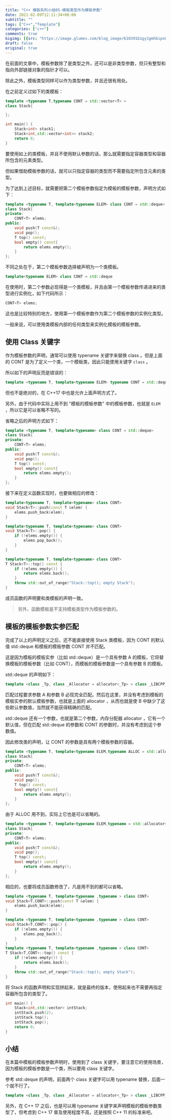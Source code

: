 ```yaml
---
title: "C++ 模板系列小结05-模板类型作为模板参数"
date: 2021-02-09T12:11:34+08:00
subtitle: ""
tags: ["C++","Template"]
categories: ["c++"]
comments: true
bigimg: [{src: "https://image.glumes.com/blog_image/610391b1gy1gmhbipn8w5j208x0sgtk7.jpg", desc: ""}]
draft: false
original: true
---
```


在前面的文章中，模板参数除了是类型之外，还可以是非类型参数，但只有整型和指向外部链接对象的指针才可以。

除此之外，模板类型同样可以作为类型参数，并且还很有用处。

<!--more-->

在之前定义过如下的类模板：

```cpp
template <typename T,typename CONT = std::vector<T> >
class Stack{

};

int main() {
    Stack<int> stack1;
    Stack<int,std::vector<int>> stack2;
    return 0;
}
```

要使用如上的类模板，并且不使用默认参数的话，那么就需要指定容器类型和容器所包含的元素类型。

但如果借助模板参数的话，就可以只指定容器的类型而不需要指定所包含元素的类型。

为了达到上述目标，就需要把第二个模板参数指定为模板的模板参数，声明方式如下：

```cpp
template <typename T, template<typename ELEM> class CONT = std::deque>
class Stack{
private:
    CONT<T> elems;
public:
    void push(T const&);
    void pop();
    T top() const;
    bool empty() const{
        return elems.empty();
    }
};
```

不同之处在于，第二个模板参数选择被声明为一个类模板。

```cpp
template<typename ELEM> class CONT = std::deque
```

在使用时，第二个参数必现得是一个类模板，并且由第一个模板参数传递进来的类型进行实例化，如下代码所示：

```cpp
CONT<T> elems;
```

这也是比较特别的地方，使用第一个模板参数作为第二个模板参数的实例化类型。

一般来说，可以使用类模板内部的任何类型来实例化模板的模板参数。

## 使用 Class 关键字

作为模板参数的声明，通常可以使用 typename 关键字来替换 class 。但是上面的 CONT 是为了定义一个类，一个模板类，因此只能使用关键字 `class` 。

所以如下的声明反而是错误的：

```cpp
template <typename T, template<typename ELEM> typename CONT = std::deque>
```

但也不是绝对的，在 C++17 中也是允许上面声明方式了。

另外，由于代码中实际上用不到 "模板的模板参数" 中的模板参数，也就是 `ELEM` ，所以它是可以省略不写的。

省略之后的声明方式如下：

```cpp
template <typename T, template<typename> class CONT = std::deque>
class Stack{
private:
    CONT<T> elems;
public:
    void push(T const&);
    void pop();
    T top() const;
    bool empty() const{
        return elems.empty();
    }
};
```

接下来在定义函数实现时，也要做相应的修改：

```cpp
template<typename T, template<typename> class CONT>
void Stack<T>::push(const T &elem) {
    elems.push_back(elem);
}

template<typename T, template<typename> class CONT>
void Stack<T>::pop() {
    if (!elems.empty()) {
        elems.pop_back();
    }
}

template<typename T, template<typename> class CONT>
T Stack<T>::top() const {
    if (!elems.empty()) {
        return elems.back();
    }
    throw std::out_of_range("Stack::top(); empty Stack");
}
```

成员函数的声明要和类模板的声明一致。

> 另外，函数模板是不支持模板类型作为模板参数的。

## 模板的模板参数实参匹配

完成了以上的声明定义之后，还不能直接使用 Stack 类模板，因为 CONT 的默认值 std::deque 和模板的模板参数 CONT 并不匹配。

这是因为模板的模板实参（比如 std::deque）是一个具有参数 A 的模板，它将替换模板的模板参数（比如 CONT），而模板的模板参数是一个具有参数 B 的模板。

std::deque 的声明如下：

```cpp
template <class _Tp, class _Allocator = allocator<_Tp> > class _LIBCPP_TEMPLATE_VIS deque;
```

匹配过程要求参数 A 和参数 B 必现完全匹配。然后在这里，并没有考虑到模板的模板实参的默认模板参数，也就是上面的 allocator ，从而也就是使 B 中缺少了这些默认参数值，当然就不能获得精确的匹配。

std::deque 还有一个参数，也就是第二个参数，内存分配器 allocator ，它有一个默认值，但在匹配 std::deque 的参数和 CONT 的参数时，并没有考虑到这个参数值。

因此修改类的声明，让 CONT 的参数是具有两个模板参数的容器。

```cpp
template <typename T, template<typename ELEM,typename ALLOC = std::allocator<ELEM>> class CONT = std::deque>
class Stack{
private:
    CONT<T> elems;
public:
    void push(T const&);
    void pop();
    T top() const;
    bool empty() const{
        return elems.empty();
    }
};
```

由于 ALLOC 用不到，实际上它也是可以省略的。

```cpp
template <typename T, template<typename ELEM,typename = std::allocator<ELEM>> class CONT = std::deque>
class Stack{
private:
    CONT<T> elems;
public:
    void push(T const&);
    void pop();
    T top() const;
    bool empty() const{
        return elems.empty();
    }
};
```

相应的，也要将成员函数修改了，凡是用不到的都可以省略。

```cpp
template <typename T, template<typename ,typename > class CONT>
void Stack<T,CONT>::push(const T &elem) {
    elems.push_back(elem);
}

template <typename T, template<typename ,typename > class CONT>
void Stack<T,CONT>::pop() {
    if (!elems.empty()) {
        elems.pop_back();
    }
}
template <typename T, template<typename ,typename > class CONT>
T Stack<T,CONT>::top() const {
    if (!elems.empty()) {
        return elems.back();
    }
    throw std::out_of_range("Stack::top(); empty Stack");
}
```

将 Stack 的函数声明和实现拼起来，就是最终的版本，使用起来也不需要再指定容器所包含的类型了。

```cpp
int main() {
    Stack<int,std::vector> intStack;
    intStack.push(2);
    intStack.top();
    intStack.pop();
    return 0;
}
```


## 小结

在本篇中模板的模板参数声明时，使用到了 class 关键字，要注意它的使用场景，因为模板的模板参数是一个类，所以要用 class 关键字。

参考 std::deque 的声明，前面两个 class 关键字可以用 typename 替换，后面一个就不行了。

```cpp
template <class _Tp, class _Allocator = allocator<_Tp> > class _LIBCPP_TEMPLATE_VIS deque;
```

另外，在 C++ 17 之后，也是可以用 typename 关键字来声明模板的模板参数类型了，但考虑到 C++ 17 普及使用程度不高，还是按照 C++ 11 的标准来吧。


